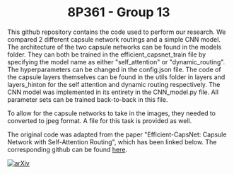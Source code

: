 <h1 align="center">  8P361 - Group 13  </h1>

This github repository contains the code used to perform our research. We compared 2 different capsule network routings and a simple CNN model.
The architecture of the two capsule networks can be found in the models folder. They can both be trained in the efficient_capsnet_train file by specifying the model name as either "self_attention" or "dynamic_routing". The hyperparameters can be changed in the config.json file. The code of the capsule layers themselves can be found in the utils folder in layers and layers_hinton for the self attention and dynamic routing respectively.
The CNN model was implemented in its entirety in the CNN_model.py file. All parameter sets can be trained back-to-back in this file.

To allow for the capsule networks to take in the images, they needed to converted to jpeg format. A file for this task is provided as well.


The original code was adapted from the paper "Efficient-CapsNet: Capsule Network with Self-Attention Routing", which has been linked below. The corresponding github can be found [here](https://github.com/EscVM/Efficient-CapsNet).

[![arXiv](http://img.shields.io/badge/arXiv-2001.09136-B31B1B.svg)](https://arxiv.org/abs/2101.12491)

